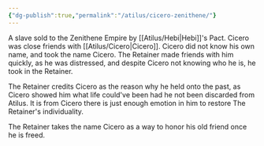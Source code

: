 ```yaml
---
{"dg-publish":true,"permalink":"/atilus/cicero-zenithene/"}
---
```


A slave sold to the Zenithene Empire by [[Atilus/Hebi\|Hebi]]'s Pact. Cicero was close friends with [[Atilus/Cicero\|Cicero]]. Cicero did not know his own name, and took the name Cicero. The Retainer made friends with him quickly, as he was distressed, and despite Cicero not knowing who he is, he took in the Retainer.

The Retainer credits Cicero as the reason why he held onto the past, as Cicero showed him what life could've been had he not been discarded from Atilus. It is from Cicero there is just enough emotion in him to restore The Retainer's individuality.

The Retainer takes the name Cicero as a way to honor his old friend once he is freed. 
